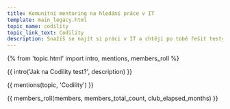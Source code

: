 ```yaml
---
title: Komunitní mentoring na hledání práce v IT
template: main_legacy.html
topic_name: codility
topic_link_text: Codility
description: Snažíš se najít si práci v IT a chtějí po tobě řešit testy na Codility? Hledáš někoho, kdo ti poradí jak na to a pomůže ti s pohovory? Kdo ti ukáže správné postupy a nasměruje tě na kvalitní návody nebo kurzy?
---
```

{% from 'topic.html' import intro, mentions, members_roll %}

{{ intro('Jak na Codility test?', description) }}

{{ mentions(topic, 'Codility') }}

{{ members_roll(members, members_total_count, club_elapsed_months) }}
